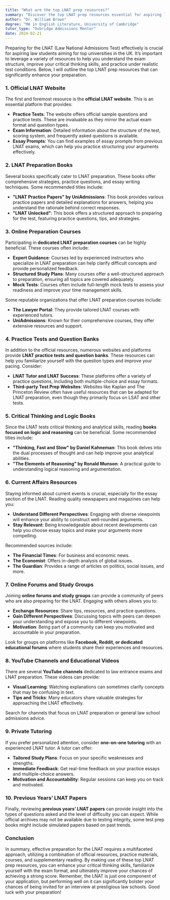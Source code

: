 ```yaml
---
title: "What are the top LNAT prep resources?"
summary: "Discover the top LNAT prep resources essential for aspiring law students, including practice tests and critical thinking tools for effective preparation."
author: "Dr. William Brown"
degree: "MA in English Literature, University of Cambridge"
tutor_type: "Oxbridge Admissions Mentor"
date: 2024-02-21
---
```


Preparing for the LNAT (Law National Admissions Test) effectively is crucial for aspiring law students aiming for top universities in the UK. It’s important to leverage a variety of resources to help you understand the exam structure, improve your critical thinking skills, and practice under realistic test conditions. Below, I will outline the top LNAT prep resources that can significantly enhance your preparation.

### 1. **Official LNAT Website**

The first and foremost resource is the **official LNAT website**. This is an essential platform that provides:

- **Practice Tests**: The website offers official sample questions and practice tests. These are invaluable as they mirror the actual exam format and question types.
- **Exam Information**: Detailed information about the structure of the test, scoring system, and frequently asked questions is available.
- **Essay Prompts**: You can find examples of essay prompts from previous LNAT exams, which can help you practice structuring your arguments effectively.

### 2. **LNAT Preparation Books**

Several books specifically cater to LNAT preparation. These books offer comprehensive strategies, practice questions, and essay writing techniques. Some recommended titles include:

- **"LNAT Practice Papers" by UniAdmissions**: This book provides various practice papers and detailed explanations for answers, helping you understand the rationale behind correct responses.
- **"LNAT Unlocked"**: This book offers a structured approach to preparing for the test, featuring practice questions, tips, and strategies.

### 3. **Online Preparation Courses**

Participating in **dedicated LNAT preparation courses** can be highly beneficial. These courses often include:

- **Expert Guidance**: Courses led by experienced instructors who specialize in LNAT preparation can help clarify difficult concepts and provide personalized feedback.
- **Structured Study Plans**: Many courses offer a well-structured approach to preparation, ensuring all topics are covered adequately.
- **Mock Tests**: Courses often include full-length mock tests to assess your readiness and improve your time management skills.

Some reputable organizations that offer LNAT preparation courses include:

- **The Lawyer Portal**: They provide tailored LNAT courses with experienced tutors.
- **UniAdmissions**: Known for their comprehensive courses, they offer extensive resources and support.

### 4. **Practice Tests and Question Banks**

In addition to the official resources, numerous websites and platforms provide **LNAT practice tests and question banks**. These resources can help you familiarize yourself with the question types and improve your pacing. Consider:

- **LNAT Tutor and LNAT Success**: These platforms offer a variety of practice questions, including both multiple-choice and essay formats.
- **Third-party Test Prep Websites**: Websites like Kaplan and The Princeton Review often have useful resources that can be adapted for LNAT preparation, even though they primarily focus on LSAT and other tests.

### 5. **Critical Thinking and Logic Books**

Since the LNAT tests critical thinking and analytical skills, reading **books focused on logic and reasoning** can be beneficial. Some recommended titles include:

- **"Thinking, Fast and Slow" by Daniel Kahneman**: This book delves into the dual processes of thought and can help improve your analytical abilities.
- **"The Elements of Reasoning" by Ronald Munson**: A practical guide to understanding logical reasoning and argumentation.

### 6. **Current Affairs Resources**

Staying informed about current events is crucial, especially for the essay section of the LNAT. Reading quality newspapers and magazines can help you:

- **Understand Different Perspectives**: Engaging with diverse viewpoints will enhance your ability to construct well-rounded arguments.
- **Stay Relevant**: Being knowledgeable about recent developments can help you choose essay topics and make your arguments more compelling.

Recommended sources include:

- **The Financial Times**: For business and economic news.
- **The Economist**: Offers in-depth analysis of global issues.
- **The Guardian**: Provides a range of articles on politics, social issues, and more.

### 7. **Online Forums and Study Groups**

Joining **online forums and study groups** can provide a community of peers who are also preparing for the LNAT. Engaging with others allows you to:

- **Exchange Resources**: Share tips, resources, and practice questions.
- **Gain Different Perspectives**: Discussing topics with peers can deepen your understanding and expose you to different viewpoints.
- **Motivation**: Being part of a community can keep you motivated and accountable in your preparation.

Look for groups on platforms like **Facebook, Reddit, or dedicated educational forums** where students share their experiences and resources.

### 8. **YouTube Channels and Educational Videos**

There are several **YouTube channels** dedicated to law entrance exams and LNAT preparation. These videos can provide:

- **Visual Learning**: Watching explanations can sometimes clarify concepts that may be confusing in text.
- **Tips and Tricks**: Many educators share valuable strategies for approaching the LNAT effectively.

Search for channels that focus on LNAT preparation or general law school admissions advice.

### 9. **Private Tutoring**

If you prefer personalized attention, consider **one-on-one tutoring** with an experienced LNAT tutor. A tutor can offer:

- **Tailored Study Plans**: Focus on your specific weaknesses and strengths.
- **Immediate Feedback**: Get real-time feedback on your practice essays and multiple-choice answers.
- **Motivation and Accountability**: Regular sessions can keep you on track and motivated.

### 10. **Previous Years’ LNAT Papers**

Finally, reviewing **previous years’ LNAT papers** can provide insight into the types of questions asked and the level of difficulty you can expect. While official archives may not be available due to testing integrity, some test prep books might include simulated papers based on past trends.

### Conclusion

In summary, effective preparation for the LNAT requires a multifaceted approach, utilizing a combination of official resources, practice materials, courses, and supplementary reading. By making use of these top LNAT prep resources, you can enhance your critical thinking skills, familiarize yourself with the exam format, and ultimately improve your chances of achieving a strong score. Remember, the LNAT is just one component of your application, but performing well on it can significantly bolster your chances of being invited for an interview at prestigious law schools. Good luck with your preparation!
    